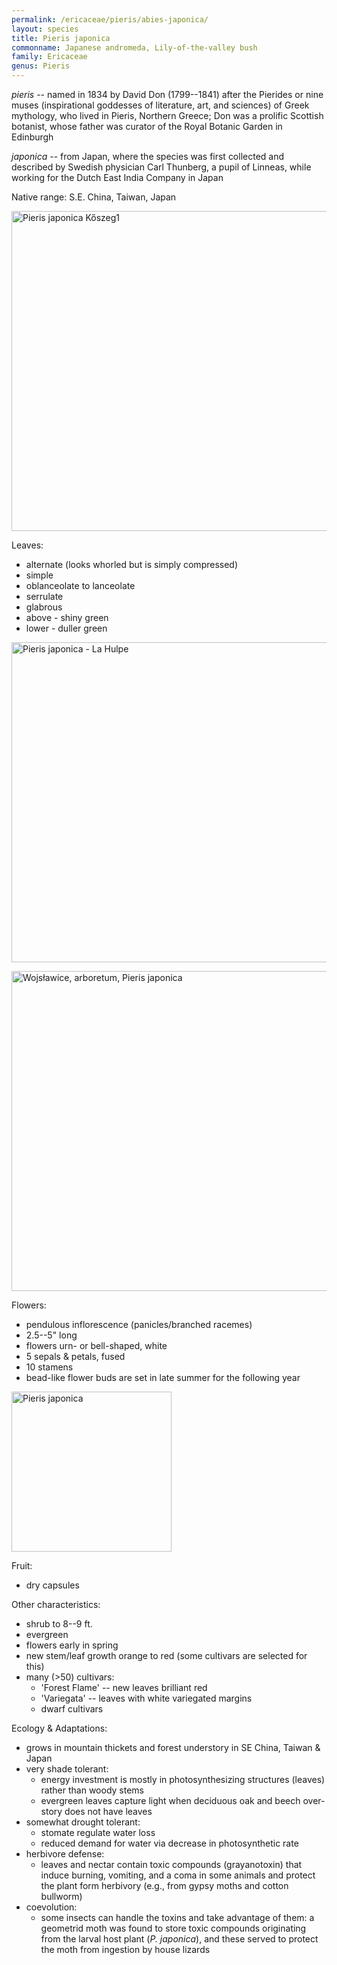 ```yaml
---
permalink: /ericaceae/pieris/abies-japonica/
layout: species
title: Pieris japonica
commonname: Japanese andromeda, Lily-of-the-valley bush
family: Ericaceae
genus: Pieris
---
```


*pieris* -- named in 1834 by David Don (1799--1841) after the Pierides or nine muses (inspirational goddesses of literature, art, and sciences) of Greek mythology, who lived in Pieris, Northern Greece; Don was a prolific Scottish botanist, whose father was curator of the Royal Botanic Garden in Edinburgh

*japonica* -- from Japan, where the species was first collected and described by Swedish physician Carl Thunberg, a pupil of Linneas, while working for the Dutch East India Company in Japan

Native range: S.E. China, Taiwan, Japan

<a title="User:Syp / Public domain" href="https://commons.wikimedia.org/wiki/File:Pieris_japonica_K%C5%91szeg1.jpg"><img width="512" alt="Pieris japonica Kőszeg1" src="https://upload.wikimedia.org/wikipedia/commons/thumb/4/48/Pieris_japonica_K%C5%91szeg1.jpg/512px-Pieris_japonica_K%C5%91szeg1.jpg"></a>

Leaves:
  - alternate (looks whorled but is simply compressed)
  - simple
  - oblanceolate to lanceolate
  - serrulate
  - glabrous
  - above - shiny green
  - lower - duller green

<a title="Jean-Pol GRANDMONT / CC BY (https://creativecommons.org/licenses/by/3.0)" href="https://commons.wikimedia.org/wiki/File:Pieris_japonica_-_La_Hulpe.JPG"><img width="512" alt="Pieris japonica - La Hulpe" src="https://upload.wikimedia.org/wikipedia/commons/thumb/d/d2/Pieris_japonica_-_La_Hulpe.JPG/512px-Pieris_japonica_-_La_Hulpe.JPG"></a>

<a title="Aktron / Wikimedia Commons / CC BY (https://creativecommons.org/licenses/by/3.0)" href="https://commons.wikimedia.org/wiki/File:Wojs%C5%82awice,_arboretum,_Pieris_japonica.jpg"><img width="512" alt="Wojsławice, arboretum, Pieris japonica" src="https://upload.wikimedia.org/wikipedia/commons/thumb/7/7a/Wojs%C5%82awice%2C_arboretum%2C_Pieris_japonica.jpg/512px-Wojs%C5%82awice%2C_arboretum%2C_Pieris_japonica.jpg"></a>

Flowers:
  - pendulous inflorescence (panicles/branched racemes)
  - 2.5--5" long
  - flowers urn- or bell-shaped, white
  - 5 sepals & petals, fused
  - 10 stamens
  - bead-like flower buds are set in late summer for the following year

<a title="Peter Stevens from Seattle / CC BY (https://creativecommons.org/licenses/by/2.0)" href="https://commons.wikimedia.org/wiki/File:Pieris_japonica.jpg"><img width="256" alt="Pieris japonica" src="https://upload.wikimedia.org/wikipedia/commons/thumb/b/b7/Pieris_japonica.jpg/256px-Pieris_japonica.jpg"></a>

Fruit:
  - dry capsules

Other characteristics:
  - shrub to 8--9 ft.
  - evergreen
  - flowers early in spring
  - new stem/leaf growth orange to red (some cultivars are selected for this)
  - many (>50) cultivars:
    - 'Forest Flame' -- new leaves brilliant red
    - 'Variegata' -- leaves with white variegated margins
    - dwarf cultivars

Ecology & Adaptations:
  - grows in mountain thickets and forest understory in SE China, Taiwan & Japan
  - very shade tolerant:
    - energy investment is mostly in photosynthesizing structures (leaves) rather than woody stems
    - evergreen leaves capture light when deciduous oak and beech over-story does not have leaves
  - somewhat drought tolerant:
    - stomate regulate water loss
    - reduced demand for water via decrease in photosynthetic rate
  - herbivore defense:
    - leaves and nectar contain toxic compounds (grayanotoxin) that induce burning, vomiting, and a coma in some animals and protect the plant form herbivory (e.g., from gypsy moths and cotton bullworm)
  - coevolution:
    - some insects can handle the toxins and take advantage of them: a geometrid moth was found to store toxic compounds originating from the larval host plant (*P. japonica*), and these served to protect the moth from ingestion by house lizards

